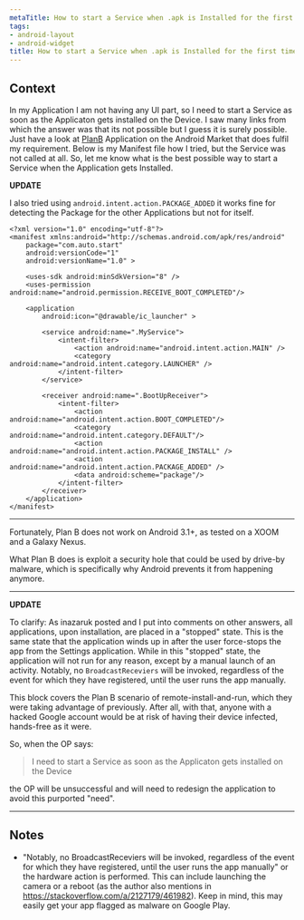 ```yaml
---
metaTitle: How to start a Service when .apk is Installed for the first time
tags:
- android-layout
- android-widget
title: How to start a Service when .apk is Installed for the first time
---
```


## Context

In my Application I am not having any UI part, so I need to start a Service as soon as the Applicaton gets installed on the Device. I saw many links from which the answer was that its not possible but I guess it is surely possible. Just have a look at [PlanB](https://market.android.com/details?id=com.lookout.labs.planb) Application on the Android Market that does fulfil my requirement. Below is my Manifest file how I tried, but the Service was not called at all. So, let me know what is the best possible way to start a Service when the Application gets Installed.


**UPDATE**


I also tried using `android.intent.action.PACKAGE_ADDED` it works fine for detecting the Package for the other Applications but not for itself.



```
<?xml version="1.0" encoding="utf-8"?>
<manifest xmlns:android="http://schemas.android.com/apk/res/android"
    package="com.auto.start"
    android:versionCode="1"
    android:versionName="1.0" >

    <uses-sdk android:minSdkVersion="8" />
    <uses-permission android:name="android.permission.RECEIVE_BOOT_COMPLETED"/>

    <application
        android:icon="@drawable/ic_launcher" >

        <service android:name=".MyService">
            <intent-filter>
                <action android:name="android.intent.action.MAIN" />
                <category android:name="android.intent.category.LAUNCHER" />
            </intent-filter>
        </service>

        <receiver android:name=".BootUpReceiver">
            <intent-filter>
                <action android:name="android.intent.action.BOOT_COMPLETED"/>
                <category android:name="android.intent.category.DEFAULT"/>
                <action android:name="android.intent.action.PACKAGE_INSTALL" />
                <action android:name="android.intent.action.PACKAGE_ADDED" />
                <data android:scheme="package"/>
            </intent-filter>
        </receiver>
    </application>
</manifest>

```


---

Fortunately, Plan B does not work on Android 3.1+, as tested on a XOOM and a Galaxy Nexus.


What Plan B does is exploit a security hole that could be used by drive-by malware, which is specifically why Android prevents it from happening anymore.




---


**UPDATE**


To clarify: As inazaruk posted and I put into comments on other answers, all applications, upon installation, are placed in a "stopped" state. This is the same state that the application winds up in after the user force-stops the app from the Settings application. While in this "stopped" state, the application will not run for any reason, except by a manual launch of an activity. Notably, no `BroadcastReceviers` will be invoked, regardless of the event for which they have registered, until the user runs the app manually.


This block covers the Plan B scenario of remote-install-and-run, which they were taking advantage of previously. After all, with that, anyone with a hacked Google account would be at risk of having their device infected, hands-free as it were.


So, when the OP says:



> 
> I need to start a Service as soon as the Applicaton gets installed on the Device
> 
> 
> 


the OP will be unsuccessful and will need to redesign the application to avoid this purported "need".



---

## Notes

- "Notably, no BroadcastReceviers will be invoked, regardless of the event for which they have registered, until the user runs the app manually" or the hardware action is performed. This can include launching the camera or a reboot (as the author also mentions in https://stackoverflow.com/a/2127179/461982). Keep in mind, this may easily get your app flagged as malware on Google Play.

